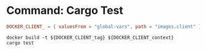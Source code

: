 # Command: Cargo Test

```toml
DOCKER_CLIENT_ = { valuesFrom = "global-vars", path = "images.client" }
```

```shell
docker build -t ${DOCKER_CLIENT_tag} ${DOCKER_CLIENT_context}
cargo test
```